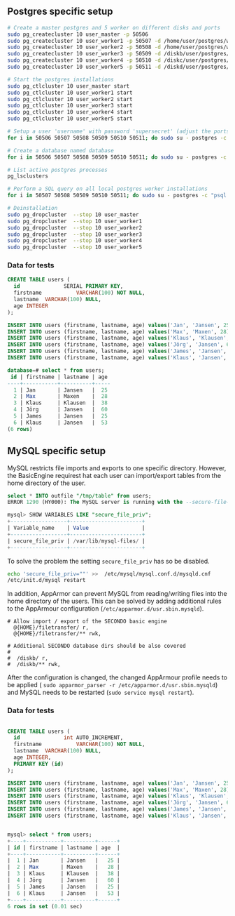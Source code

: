 ## Postgres specific setup

```bash
# Create a master postgres and 5 worker on different disks and ports
sudo pg_createcluster 10 user_master -p 50506 
sudo pg_createcluster 10 user_worker1 -p 50507 -d /home/user/postgres/worker1
sudo pg_createcluster 10 user_worker2 -p 50508 -d /home/user/postgres/worker2
sudo pg_createcluster 10 user_worker3 -p 50509 -d /diskb/user/postgres/worker3
sudo pg_createcluster 10 user_worker4 -p 50510 -d /diskc/user/postgres/worker4
sudo pg_createcluster 10 user_worker5 -p 50511 -d /diskd/user/postgres/worker5

# Start the postgres installations
sudo pg_ctlcluster 10 user_master start 
sudo pg_ctlcluster 10 user_worker1 start 
sudo pg_ctlcluster 10 user_worker2 start 
sudo pg_ctlcluster 10 user_worker3 start 
sudo pg_ctlcluster 10 user_worker4 start 
sudo pg_ctlcluster 10 user_worker5 start 

# Setup a user 'username' with password 'supersecret' (adjust the ports to your setup)
for i in 50506 50507 50508 50509 50510 50511; do sudo su - postgres -c "psql -p $i -c 'CREATE ROLE username LOGIN SUPERUSER PASSWORD 'supersecret';"; done

# Create a database named database
for i in 50506 50507 50508 50509 50510 50511; do sudo su - postgres -c "psql -p $i -c 'CREATE DATABASE database;'"; done

# List active postgres processes
pg_lsclusters
```

```bash
# Perform a SQL query on all local postgres worker installations
for i in 50507 50508 50509 50510 50511; do sudo su - postgres -c "psql -p $i -d database -c 'SELECT * FROM users'"; done
```

```bash
# Deinstallation
sudo pg_dropcluster  --stop 10 user_master
sudo pg_dropcluster  --stop 10 user_worker1 
sudo pg_dropcluster  --stop 10 user_worker2
sudo pg_dropcluster  --stop 10 user_worker3
sudo pg_dropcluster  --stop 10 user_worker4
sudo pg_dropcluster  --stop 10 user_worker5
```

### Data for tests
```sql
CREATE TABLE users (
  id              SERIAL PRIMARY KEY,
  firstname           VARCHAR(100) NOT NULL,
  lastname  VARCHAR(100) NULL,
  age INTEGER
);

INSERT INTO users (firstname, lastname, age) values('Jan', 'Jansen', 25);
INSERT INTO users (firstname, lastname, age) values('Max', 'Maxen', 28);
INSERT INTO users (firstname, lastname, age) values('Klaus', 'Klausen', 38);
INSERT INTO users (firstname, lastname, age) values('Jörg', 'Jansen', 60);
INSERT INTO users (firstname, lastname, age) values('James', 'Jansen', 25);
INSERT INTO users (firstname, lastname, age) values('Klaus', 'Jansen', 53);

database=# select * from users;
 id | firstname | lastname | age 
----+-----------+----------+-----
  1 | Jan       | Jansen   |  25
  2 | Max       | Maxen    |  28
  3 | Klaus     | Klausen  |  38
  4 | Jörg      | Jansen   |  60
  5 | James     | Jansen   |  25
  6 | Klaus     | Jansen   |  53
(6 rows)
```


## MySQL specific setup

MySQL restricts file imports and exports to one specific directory. However, the BasicEngine requirest hat each user can import/export tables from the home directory of the user. 

```sql
select * INTO outfile "/tmp/table" from users;
ERROR 1290 (HY000): The MySQL server is running with the --secure-file-priv option so it cannot execute this statement
``` 

```sql
mysql> SHOW VARIABLES LIKE "secure_file_priv";
+------------------+-----------------------+
| Variable_name    | Value                 |
+------------------+-----------------------+
| secure_file_priv | /var/lib/mysql-files/ |
+------------------+-----------------------+
```

To solve the problem the setting `secure_file_priv` has so be disabled.

```bash
echo 'secure_file_priv=""' >>  /etc/mysql/mysql.conf.d/mysqld.cnf
/etc/init.d/mysql restart
```

In addition, AppArmor can prevent MySQL from reading/writing files into the home directory of the users. This can be solved by adding additional rules to the AppArmour configuration (`/etc/apparmor.d/usr.sbin.mysqld`).

```
# Allow import / export of the SECONDO basic engine
  @{HOME}/filetransfer/ r,
  @{HOME}/filetransfer/** rwk,

# Additional SECONDO database dirs should be also covered
#
#  /diskb/ r,
#  /diskb/** rwk,
```

After the configuration is changed, the changed AppArmour profile needs to be applied ( `sudo apparmor_parser -r /etc/apparmor.d/usr.sbin.mysqld`) and MySQL needs to be restarted (`sudo service mysql restart`). 

### Data for tests

```sql

CREATE TABLE users (
  id              int AUTO_INCREMENT,
  firstname           VARCHAR(100) NOT NULL,
  lastname  VARCHAR(100) NULL,
  age INTEGER,
  PRIMARY KEY (id)
);

INSERT INTO users (firstname, lastname, age) values('Jan', 'Jansen', 25);
INSERT INTO users (firstname, lastname, age) values('Max', 'Maxen', 28);
INSERT INTO users (firstname, lastname, age) values('Klaus', 'Klausen', 38);
INSERT INTO users (firstname, lastname, age) values('Jörg', 'Jansen', 60);
INSERT INTO users (firstname, lastname, age) values('James', 'Jansen', 25);
INSERT INTO users (firstname, lastname, age) values('Klaus', 'Jansen', 53);


mysql> select * from users;
+----+-----------+----------+------+
| id | firstname | lastname | age  |
+----+-----------+----------+------+
|  1 | Jan       | Jansen   |   25 |
|  2 | Max       | Maxen    |   28 |
|  3 | Klaus     | Klausen  |   38 |
|  4 | Jörg      | Jansen   |   60 |
|  5 | James     | Jansen   |   25 |
|  6 | Klaus     | Jansen   |   53 |
+----+-----------+----------+------+
6 rows in set (0.01 sec)
```
